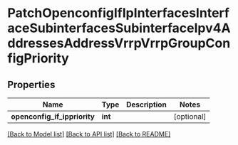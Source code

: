# PatchOpenconfigIfIpInterfacesInterfaceSubinterfacesSubinterfaceIpv4AddressesAddressVrrpVrrpGroupConfigPriority

## Properties
Name | Type | Description | Notes
------------ | ------------- | ------------- | -------------
**openconfig_if_ippriority** | **int** |  | [optional] 

[[Back to Model list]](../README.md#documentation-for-models) [[Back to API list]](../README.md#documentation-for-api-endpoints) [[Back to README]](../README.md)


